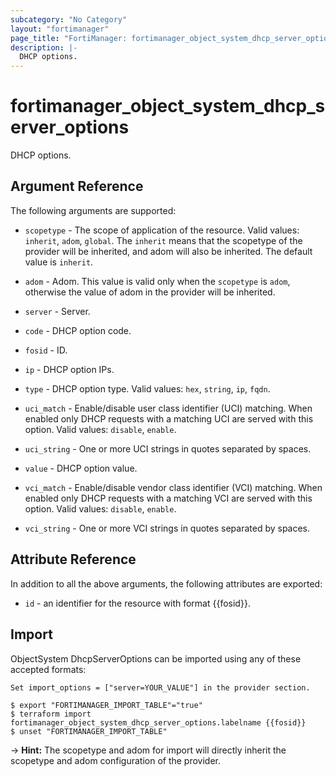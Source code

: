 ```yaml
---
subcategory: "No Category"
layout: "fortimanager"
page_title: "FortiManager: fortimanager_object_system_dhcp_server_options"
description: |-
  DHCP options.
---
```


# fortimanager_object_system_dhcp_server_options
DHCP options.

## Argument Reference


The following arguments are supported:

* `scopetype` - The scope of application of the resource. Valid values: `inherit`, `adom`, `global`. The `inherit` means that the scopetype of the provider will be inherited, and adom will also be inherited. The default value is `inherit`.
* `adom` - Adom. This value is valid only when the `scopetype` is `adom`, otherwise the value of adom in the provider will be inherited.
* `server` - Server.

* `code` - DHCP option code.
* `fosid` - ID.
* `ip` - DHCP option IPs.
* `type` - DHCP option type. Valid values: `hex`, `string`, `ip`, `fqdn`.

* `uci_match` - Enable/disable user class identifier (UCI) matching. When enabled only DHCP requests with a matching UCI are served with this option. Valid values: `disable`, `enable`.

* `uci_string` - One or more UCI strings in quotes separated by spaces.
* `value` - DHCP option value.
* `vci_match` - Enable/disable vendor class identifier (VCI) matching. When enabled only DHCP requests with a matching VCI are served with this option. Valid values: `disable`, `enable`.

* `vci_string` - One or more VCI strings in quotes separated by spaces.


## Attribute Reference

In addition to all the above arguments, the following attributes are exported:
* `id` - an identifier for the resource with format {{fosid}}.

## Import

ObjectSystem DhcpServerOptions can be imported using any of these accepted formats:
```
Set import_options = ["server=YOUR_VALUE"] in the provider section.

$ export "FORTIMANAGER_IMPORT_TABLE"="true"
$ terraform import fortimanager_object_system_dhcp_server_options.labelname {{fosid}}
$ unset "FORTIMANAGER_IMPORT_TABLE"
```
-> **Hint:** The scopetype and adom for import will directly inherit the scopetype and adom configuration of the provider.
